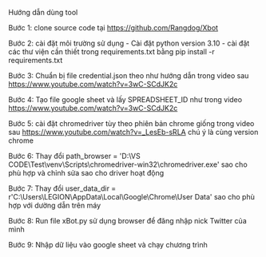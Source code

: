 Hướng dẫn dùng tool

Bước 1: clone source code tại https://github.com/Rangdog/Xbot

Bước 2: cài đặt môi trường sử dụng 
        - Cài đặt python version 3.10
        - cài đặt các thư viện cần thiết trong requirements.txt bằng 
                pip install -r requirements.txt
                
Bước 3: Chuẩn bị file credential.json theo như hướng dẫn trong video sau https://www.youtube.com/watch?v=3wC-SCdJK2c

Bước 4: Tạo file google sheet và lấy SPREADSHEET_ID như trong video https://www.youtube.com/watch?v=3wC-SCdJK2c

Bước 5: cài đặt chromedriver tùy theo phiên bản chrome giống trong video sau https://www.youtube.com/watch?v=_LesEb-sRLA chú ý là cùng version chrome

Bước 6: Thay đổi path_browser = 'D:\\VS CODE\\Test\\venv\\Scripts\\chromedriver-win32\\chromedriver.exe' sao cho phù hợp và chỉnh sửa sao cho driver hoạt động

Bước 7: Thay đổi user_data_dir = r'C:\Users\LEGION\AppData\Local\Google\Chrome\User Data' sao cho phù hợp với dường dẫn trên máy

Bước 8: Run file xBot.py sử dụng browser để đăng nhập nick Twitter của mình

Bước 9: Nhập dữ liệu vào google sheet và chạy chương trình
